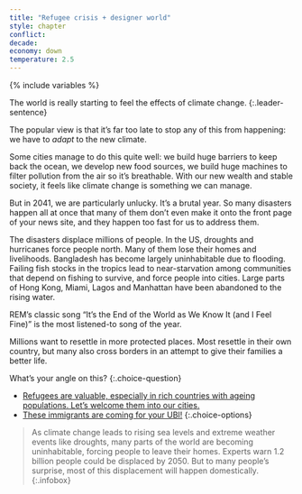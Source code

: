 ```yaml
---
title: "Refugee crisis + designer world"
style: chapter
conflict: 
decade: 
economy: down
temperature: 2.5
---
```


{% include variables %}

The world is really starting to feel the effects of climate change.
{:.leader-sentence}

The popular view is that it’s far too late to stop any of this from happening: we have to *adapt* to the new climate.

Some cities manage to do this quite well: we build huge barriers to keep back the ocean, we develop new food sources, we build huge machines to filter pollution from the air so it’s breathable. With our new wealth and stable society, it feels like climate change is something we can manage.

But in 2041, we are particularly unlucky. It’s a brutal year. So many disasters happen all at once that many of them don’t even make it onto the front page of your news site, and they happen too fast for us to address them.

The disasters displace millions of people. In the US, droughts and hurricanes force people north. Many of them lose their homes and livelihoods. Bangladesh has become largely uninhabitable due to flooding. Failing fish stocks in the tropics lead to near-starvation among communities that depend on fishing to survive, and force people into cities. Large parts of Hong Kong, Miami, Lagos and Manhattan have been abandoned to the rising water.

REM’s classic song “It’s the End of the World as We Know It (and I Feel Fine)” is the most listened-to song of the year.

Millions want to resettle in more protected places. Most resettle in their own country, but many also cross borders in an attempt to give their families a better life.

What’s your angle on this?
{:.choice-question}

- [Refugees are valuable, especially in rich countries with ageing populations. Let’s welcome them into our cities.](chapter_human-capital.html)
- [These immigrants are coming for your UBI!](chapter_strongmen.html)
{:.choice-options}

> As climate change leads to rising sea levels and extreme weather events like droughts, many parts of the world are becoming uninhabitable, forcing people to leave their homes. Experts warn 1.2 billion people could be displaced by 2050. But to many people’s surprise, most of this displacement will happen domestically.
{:.infobox}
